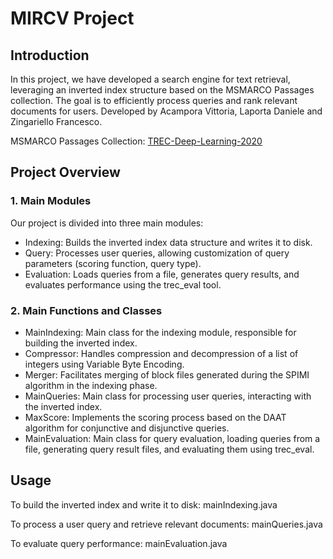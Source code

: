 # MIRCV Project
## Introduction
In this project, we have developed a search engine for text retrieval, leveraging an inverted index structure based on the MSMARCO Passages collection. The goal is to efficiently process queries and rank relevant documents for users. Developed by Acampora Vittoria, Laporta Daniele and Zingariello Francesco.

MSMARCO Passages Collection: [TREC-Deep-Learning-2020](https://microsoft.github.io/msmarco/TREC-Deep-Learning-2020)

## Project Overview

### 1. Main Modules
Our project is divided into three main modules:

 - Indexing: Builds the inverted index data structure and writes it to disk.
 - Query: Processes user queries, allowing customization of query parameters (scoring function, query type).
 - Evaluation: Loads queries from a file, generates query results, and evaluates performance using the trec_eval tool.

### 2. Main Functions and Classes
 - MainIndexing: Main class for the indexing module, responsible for building the inverted index.
 - Compressor: Handles compression and decompression of a list of integers using Variable Byte Encoding.
 - Merger: Facilitates merging of block files generated during the SPIMI algorithm in the indexing phase.
 - MainQueries: Main class for processing user queries, interacting with the inverted index.
 - MaxScore: Implements the scoring process based on the DAAT algorithm for conjunctive and disjunctive queries.
 - MainEvaluation: Main class for query evaluation, loading queries from a file, generating query result files, and evaluating them using trec_eval.

## Usage
To build the inverted index and write it to disk: mainIndexing.java

To process a user query and retrieve relevant documents: mainQueries.java

To evaluate query performance: mainEvaluation.java

